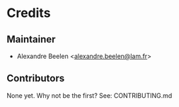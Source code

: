 Credits
=======

Maintainer
----------

-   Alexandre Beelen \<<alexandre.beelen@lam.fr>\>

Contributors
------------

None yet. Why not be the first? See: CONTRIBUTING.md
